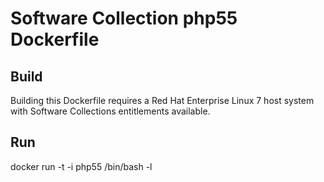 Software Collection php55 Dockerfile
===================

Build
-----

Building this Dockerfile requires a Red Hat Enterprise Linux 7 host
system with Software Collections entitlements available.

Run
---

docker run -t -i php55 /bin/bash -l